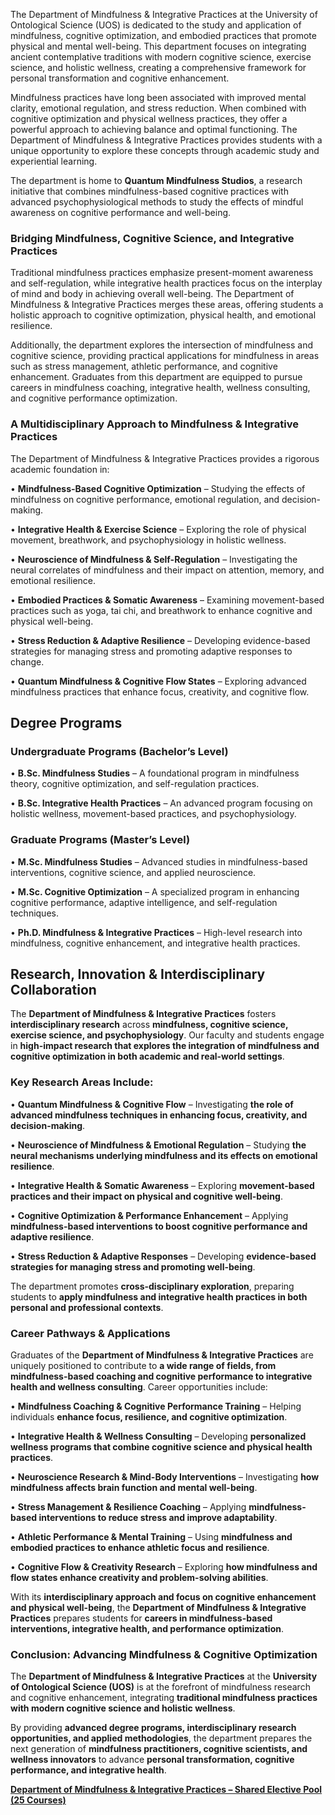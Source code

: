 The Department of Mindfulness & Integrative Practices at the University of Ontological Science (UOS) is dedicated to the study and application of mindfulness, cognitive optimization, and embodied practices that promote physical and mental well-being. This department focuses on integrating ancient contemplative traditions with modern cognitive science, exercise science, and holistic wellness, creating a comprehensive framework for personal transformation and cognitive enhancement.

Mindfulness practices have long been associated with improved mental clarity, emotional regulation, and stress reduction. When combined with cognitive optimization and physical wellness practices, they offer a powerful approach to achieving balance and optimal functioning. The Department of Mindfulness & Integrative Practices provides students with a unique opportunity to explore these concepts through academic study and experiential learning.

The department is home to **Quantum Mindfulness Studios**, a research initiative that combines mindfulness-based cognitive practices with advanced psychophysiological methods to study the effects of mindful awareness on cognitive performance and well-being.

### **Bridging Mindfulness, Cognitive Science, and Integrative Practices**

Traditional mindfulness practices emphasize present-moment awareness and self-regulation, while integrative health practices focus on the interplay of mind and body in achieving overall well-being. The Department of Mindfulness & Integrative Practices merges these areas, offering students a holistic approach to cognitive optimization, physical health, and emotional resilience.

Additionally, the department explores the intersection of mindfulness and cognitive science, providing practical applications for mindfulness in areas such as stress management, athletic performance, and cognitive enhancement. Graduates from this department are equipped to pursue careers in mindfulness coaching, integrative health, wellness consulting, and cognitive performance optimization.

### **A Multidisciplinary Approach to Mindfulness & Integrative Practices**

The Department of Mindfulness & Integrative Practices provides a rigorous academic foundation in:

•	**Mindfulness-Based Cognitive Optimization** – Studying the effects of mindfulness on cognitive performance, emotional regulation, and decision-making.

•	**Integrative Health & Exercise Science** – Exploring the role of physical movement, breathwork, and psychophysiology in holistic wellness.

•	**Neuroscience of Mindfulness & Self-Regulation** – Investigating the neural correlates of mindfulness and their impact on attention, memory, and emotional resilience.

•	**Embodied Practices & Somatic Awareness** – Examining movement-based practices such as yoga, tai chi, and breathwork to enhance cognitive and physical well-being.

•	**Stress Reduction & Adaptive Resilience** – Developing evidence-based strategies for managing stress and promoting adaptive responses to change.

•	**Quantum Mindfulness & Cognitive Flow States** – Exploring advanced mindfulness practices that enhance focus, creativity, and cognitive flow.

## **Degree Programs**

### **Undergraduate Programs (Bachelor’s Level)**

•	**B.Sc. Mindfulness Studies** – A foundational program in mindfulness theory, cognitive optimization, and self-regulation practices.

•	**B.Sc. Integrative Health Practices** – An advanced program focusing on holistic wellness, movement-based practices, and psychophysiology.

### **Graduate Programs (Master’s Level)**

•	**M.Sc. Mindfulness Studies** – Advanced studies in mindfulness-based interventions, cognitive science, and applied neuroscience.

•	**M.Sc. Cognitive Optimization** – A specialized program in enhancing cognitive performance, adaptive intelligence, and self-regulation techniques.

•	**Ph.D. Mindfulness & Integrative Practices** – High-level research into mindfulness, cognitive enhancement, and integrative health practices.

## **Research, Innovation & Interdisciplinary Collaboration**

The **Department of Mindfulness & Integrative Practices** fosters **interdisciplinary research** across **mindfulness, cognitive science, exercise science, and psychophysiology**. Our faculty and students engage in **high-impact research that explores the integration of mindfulness and cognitive optimization in both academic and real-world settings**.

### **Key Research Areas Include:**

•	**Quantum Mindfulness & Cognitive Flow** – Investigating **the role of advanced mindfulness techniques in enhancing focus, creativity, and decision-making**.

•	**Neuroscience of Mindfulness & Emotional Regulation** – Studying **the neural mechanisms underlying mindfulness and its effects on emotional resilience**.

•	**Integrative Health & Somatic Awareness** – Exploring **movement-based practices and their impact on physical and cognitive well-being**.

•	**Cognitive Optimization & Performance Enhancement** – Applying **mindfulness-based interventions to boost cognitive performance and adaptive resilience**.

•	**Stress Reduction & Adaptive Responses** – Developing **evidence-based strategies for managing stress and promoting well-being**.

The department promotes **cross-disciplinary exploration**, preparing students to **apply mindfulness and integrative health practices in both personal and professional contexts**.

### **Career Pathways & Applications**

Graduates of the **Department of Mindfulness & Integrative Practices** are uniquely positioned to contribute to **a wide range of fields, from mindfulness-based coaching and cognitive performance to integrative health and wellness consulting**. Career opportunities include:

•	**Mindfulness Coaching & Cognitive Performance Training** – Helping individuals **enhance focus, resilience, and cognitive optimization**.

•	**Integrative Health & Wellness Consulting** – Developing **personalized wellness programs that combine cognitive science and physical health practices**.

•	**Neuroscience Research & Mind-Body Interventions** – Investigating **how mindfulness affects brain function and mental well-being**.

•	**Stress Management & Resilience Coaching** – Applying **mindfulness-based interventions to reduce stress and improve adaptability**.

•	**Athletic Performance & Mental Training** – Using **mindfulness and embodied practices to enhance athletic focus and resilience**.

•	**Cognitive Flow & Creativity Research** – Exploring **how mindfulness and flow states enhance creativity and problem-solving abilities**.

With its **interdisciplinary approach and focus on cognitive enhancement and physical well-being**, the **Department of Mindfulness & Integrative Practices** prepares students for **careers in mindfulness-based interventions, integrative health, and performance optimization**.

### **Conclusion: Advancing Mindfulness & Cognitive Optimization**

The **Department of Mindfulness & Integrative Practices** at the **University of Ontological Science (UOS)** is at the forefront of mindfulness research and cognitive enhancement, integrating **traditional mindfulness practices with modern cognitive science and holistic wellness**.

By providing **advanced degree programs, interdisciplinary research opportunities, and applied methodologies**, the department prepares the next generation of **mindfulness practitioners, cognitive scientists, and wellness innovators** to advance **personal transformation, cognitive performance, and integrative health**.

[**Department of Mindfulness & Integrative Practices – Shared Elective Pool (25 Courses)**](https://www.notion.so/Department-of-Mindfulness-Integrative-Practices-Shared-Elective-Pool-25-Courses-1942c2ffeee2803eaef1c5e514e97587?pvs=21)